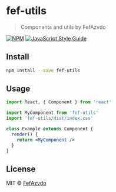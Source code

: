 # fef-utils

> Components and utils by FefAzvdo

[![NPM](https://img.shields.io/npm/v/fef-utils.svg)](https://www.npmjs.com/package/fef-utils) [![JavaScript Style Guide](https://img.shields.io/badge/code_style-standard-brightgreen.svg)](https://standardjs.com)

## Install

```bash
npm install --save fef-utils
```

## Usage

```jsx
import React, { Component } from 'react'

import MyComponent from 'fef-utils'
import 'fef-utils/dist/index.css'

class Example extends Component {
  render() {
    return <MyComponent />
  }
}
```

## License

MIT © [FefAzvdo](https://github.com/FefAzvdo)
